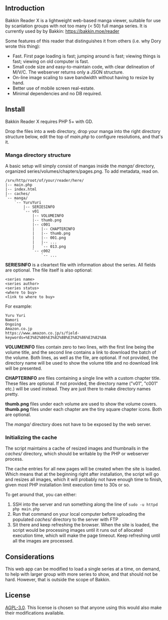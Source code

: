 ## Introduction

Bakkin Reader X is a lightweight web-based manga viewer, suitable for use by
scanlation groups with not too many (< 50) full manga series. It is currently
used by by Bakkin: https://bakkin.moe/reader

Some features of this reader that distinguishes it from others (i.e. why Dory
wrote this thing):

* Fast. First page loading is fast; jumping around is fast;
viewing things is fast; viewing on old computer is fast.
* Small code size and easy-to-maintain code, with clear delineation of M/V/C.
The webserver returns only a JSON structure.
* On-line image scaling to save bandwidth without having to resize by hand.
* Better use of mobile screen real-estate.
* Minimal dependencies and no DB required.

## Install

Bakkin Reader X requires PHP 5+ with GD.

Drop the files into a web directory, drop your manga into the right directory
structure below, edit the top of *main.php* to configure resolutions, and
that's it.

### Manga directory structure

A basic setup will simply consist of mangas inside the *manga/* directory,
organized series/volumes/chapters/pages.png. To add metadata, read on.

    /srv/http/root/of/your/reader/here/
    |-- main.php
    |-- index.html
    |-- caches/
    `-- manga/
        `-- YuruYuri
            |-- SERIESINFO
            `-- v01
                |-- VOLUMEINFO
                |-- thumb.png
                |-- c001
                |   |-- CHAPTERINFO
                |   |-- thumb.png
                |   |-- 001.png
                |   |-- ...
                |   `-- 013.png
                `-- c002
                    `-- ...
**SERIESINFO** is a cleartext file with information about the series.
All fields are optional. The file itself is also optional:

    <series name>
    <series author>
    <series status>
    <where to buy>
    <link to where to buy>

For example:

    Yuru Yuri
    Namori
    Ongoing
    Amazon.co.jp
    https://www.amazon.co.jp/s/field-keywords=%E3%82%86%E3%82%8B%E3%82%86%E3%82%8A

**VOLUMEINFO** files contain zero to two lines, with the first line being the
volume title, and the second line contains a link to download the batch of the
volume. Both lines, as well as the file, are optional. If not provided, the
directory name will be used to show the volume title and no download link will
be presented.

**CHAPTERINFO** are files containing a single line with a
custom chapter title. These files are optional. If not provided, the
directory name ("v01", "c001" etc.) will be used instead. They are just there
to make directory names pretty.

**thumb.png** files under each volume are used to show the volume covers.
**thumb.png** files under each chapter are the tiny square chapter icons.
Both are optional.

The *manga/* directory does not have to be exposed by the web server.

### Initializing the cache

The script maintains a cache of resized images and thumbnails in the *caches/*
directory, which should be writable by the PHP or webserver process.

The cache entries for all new pages will be created when the site is loaded.
Which means that at the beginning right after installation, the script will
go and resizes all images, which it will probably not have enough time to
finish, given most PHP installation limit execution time to 30s or so.

To get around that, you can either:

1. SSH into the server and run something along the line of
    `sudo -u httpd php main.php`
2. Run that command on your local computer before uploading the populated
*caches/* directory to the server with FTP
3. Sit there and keep refreshing the browser. When the site is loaded, the
script would be processing images until it runs out of allocated execution
time, which will make the page timeout. Keep refreshing until all the images
are processed.

## Considerations

This web app can be modified to load a single series at a time, on demand,
to help with larger group with more series to show, and that should not be
hard. However, that is outside the scope of Bakkin.

## License

[AGPL-3.0](https://www.gnu.org/licenses/agpl-3.0.en.html). This license is
chosen so that anyone using this would also make their modifications available.
